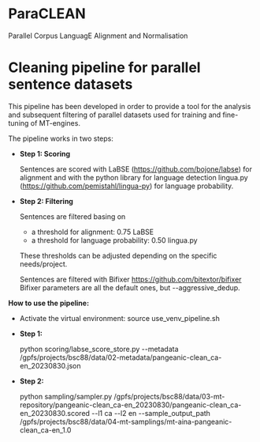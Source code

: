 # ParaCLEAN

Parallel Corpus LanguagE Alignment and Normalisation

# Cleaning pipeline for parallel sentence datasets

This pipeline has been developed in order to provide a tool for the analysis and subsequent filtering of parallel datasets used for training and fine-tuning of MT-engines.

The pipeline works in two steps:

- **Step 1: Scoring**
  
  Sentences are scored with LaBSE (<https://github.com/bojone/labse>) for alignment and with the python library for language detection lingua.py (<https://github.com/pemistahl/lingua-py>) for language probability.

- **Step 2: Filtering**
  
  Sentences are filtered basing on
  - a threshold for alignment: 0.75 LaBSE
  - a threshold for language probability: 0.50 lingua.py

  These thresholds can be adjusted depending on the specific needs/project.

  Sentences are filtered with Bifixer https://github.com/bitextor/bifixer
  Bifixer parameters are all the default ones, but --aggressive_dedup.

**How to use the pipeline:**

- Activate the virtual environment: source use_venv_pipeline.sh

- **Step 1:**
  
  python scoring/labse_score_store.py --metadata /gpfs/projects/bsc88/data/02-metadata/pangeanic-clean_ca-en_20230830.json

- **Step 2:**
  
  python sampling/sampler.py /gpfs/projects/bsc88/data/03-mt-repository/pangeanic-clean_ca-en_20230830/pangeanic-clean_ca-en_20230830.scored --l1 ca --l2 en --sample_output_path /gpfs/projects/bsc88/data/04-mt-samplings/mt-aina-pangeanic-clean_ca-en_1.0

